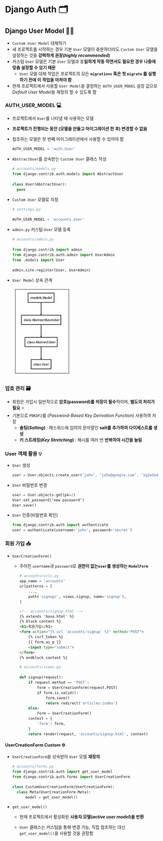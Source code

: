 # Django Auth 🗂



## Django User Model 👨‍💻

- `Custom User Model` 대체하기
- 새 프로젝트를 시작하는 경우 기본 `User` 모델이 충분하더라도 `Custom User` 모델을 설정하는 것을 **강력하게 권장(*highly recommended*)**
- 커스텀 `User` 모델은 기본 `User` 모델과 동**일하게 작동 하면서도 필요한 경우 나중에 맞춤 설정할 수 있기 때문** 
  - `User` 모델 대체 작업은 프로젝트의 모든 **`migrations` 혹은 첫 `migrate` 를 실행하기 전에 이 작업을 마쳐야 함**
- 현재 프로젝트에서 사용할 `User Model`을 결정하는 `AUTH_USER_MODEL` 설정 값으로 *Default User Model*을 재정의 할 수 있도록 함



### AUTH_USER_MODEL 💻

- 프로젝트에서 `User`를 나타낼 때 사용하는 모델

- **프로젝트가 진행되는 동안 (모델을 만들고 마이그레이션 한 후) 변경할 수 없음**

- 참조하는 모델은 첫 번째 마이그레이션에서 사용할 수 있어야 함

  ```python
  AUTH_USER_MODEL = 'auth.User'
  ```

  

- `AbstractUser`를 상속받는 `Custom User` 클래스 작성

  ```python
  # accounts/models.py
  from django.contrib.auth.models import AbstractUser
  
  class User(AbstractUser):
  	pass
  ```

  

- `Custom User` 모델로 지정

  ```python
  # settings.py
  
  AUTH_USER_MODEL = 'accounts.User'
  ```





- `admin.py`  커스텀 `User` 모델 등록

  ```python
  # accounts/admin.py
  
  from django.contrib import admin
  from django.contrib.auth.admin import UserAdmin
  from .models import User
  
  admin.site.register(User, UserAdmin)
  ```



- `User Model` 상속 관계

  ![image-20221011165523272](Django_Auth.assets/image-20221011165523272.png)



### 암호 관리 🗃

- 회원은 가입시 일반적으로 **암호(password)를 저장이 필수**적이며, **별도의 처리가 필요** ⭐
- 기본으로 `PBKDF2`를 (*Password-Based Key Derivation Function*) 사용하여 저장
  - **솔팅(*Salting*)** : 패스워드에 임의의 문자열인 **salt를 추가하여 다이제스트를 생성** 
  - **키 스트레칭(*Key Stretching*)** : 해시를 여러 번 **반복하여 시간을 늘림**



### User 객체 활용 💡

- `User` 생성

  ```python
  user = User.objects.create_user('john‘, ‘john@google.com’, ‘1q2w3e4r!’)
  ```

  

- `User` 비밀번호 변경

  ```python
  user = User.objects.get(pk=2)
  User.set_password(‘new password’)
  User.save()
  ```



- `User` 인증(비밀번호 확인)

  ```python
  from django.contrib.auth import authenticate
  user = authenticate(username='john', password='secret')
  ```

  

### 회원 가입 📥

- `UserCreationForm()`

  - 주어진 `username`과 `password`로 **권한이 없는`user`를 생성하는 `ModelForm`**

    ```python
    # accounts/urls.py
    app_name = 'accounts'
    urlpatterns = [
        ...,
        path('signup/', views.signup, name='signup'),
    ]
    ```

    ```html
    <!-- accounts/signup.html -->
    {% extends 'base.html' %}
    {% block content %}
    <h1>회원가입</h1>
    <form action="{% url 'accounts:signup' %}" method="POST">
        {% csrf_token %}
        {{ form.as_p }}
        <input type="submit">
    </form>
    {% endblock content %}
    ```

    ```python
    # accounts/views.py
    
    def signup(request):
    	if request.method == 'POST':
    		form = UserCreationForm(request.POST)
    		if form.is_valid():
    			form.save()
    			return redirect('articles:index')
    	else:
    		form = UserCreationForm()
    	context = {
    		'form': form,
    	}
    	return render(request, 'accounts/signup.html', context)
    ```

    

#### UserCreationForm Custom ⚙

- `UserCreationForm`을 상속받아 `User` 모델 **재정의**

  ```python
  # accounts/forms.py
  from django.contrib.auth import get_user_model
  from django.contrib.auth.forms import UserCreationForm
  
  class CustomUserCreationForm(UserCreationForm):
  	class Meta(UserCreationForm.Meta):
  		model = get_user_model()
  ```

  

- `get_user_model() `

  - 현재 프로젝트에서 활성화된 **사용자 모델(*active user model*)을 반환**

  - `User` 클래스는 커스텀을 통해 변경 가능, 직접 참조하는 대신 `get_user_model()`을 사용할 것을 권장함

    

